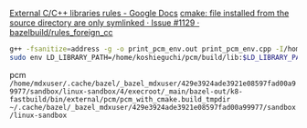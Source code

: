 [External C/C++ libraries rules - Google Docs](https://docs.google.com/document/d/1Gv452Vtki8edo_Dj9VTNJt5DA_lKTcSMwrwjJOkLaoU/edit)
[cmake: file installed from the source directory are only symlinked · Issue #1129 · bazelbuild/rules_foreign_cc](https://github.com/bazelbuild/rules_foreign_cc/issues/1129)

```bash
g++ -fsanitize=address -g -o print_pcm_env.out print_pcm_env.cpp -I/home/koshieguchi/pcm/src -L/home/koshieguchi/pcm/build/lib -lpcm
sudo env LD_LIBRARY_PATH=/home/koshieguchi/pcm/build/lib:$LD_LIBRARY_PATH ./print_pcm_env.out
```

pcm
`/home/mdxuser/.cache/bazel/_bazel_mdxuser/429e3924ade3921e08597fad00a99977/sandbox/linux-sandbox/4/execroot/_main/bazel-out/k8-fastbuild/bin/external/pcm/pcm_with_cmake.build_tmpdir`
`~/.cache/bazel/_bazel_mdxuser/429e3924ade3921e08597fad00a99977/sandbox/linux-sandbox`
